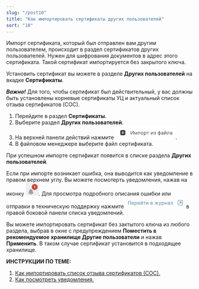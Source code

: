 ```yaml
---
slug: "/post10"
title: "Как импортировать сертификаты других пользователей"
sort: "10"
---
```


Импорт сертификата, который был отправлен вам другим пользователем, происходит в раздел сертификатов других пользователей. Нужен для шифрования документов в адрес этого сертификата. Такой сертификат импортируется без закрытого ключа.

Установить сертификат вы можете в разделе **Других пользователей** на вкадке **Сертификаты**. 

***Важно!*** Для того, чтобы сертификат был действительный, у вас должны быть установлены корневые сертификаты УЦ и актуальный список отзыва сертификатов (СОС).

1. Перейдите в раздел **Сертификаты**.
2. Выберите раздел **Других пользователей**.
3. На верхней панели действий нажмите ![import-from-file.jpg](./images/import-from-file.jpg "Импорт из файла").
4. В файловом менеджере выберите файл сертификата.

При успешном импорте сертификат появится в списке раздела **Других пользователей**.

Если при импорте возникает ошибка, она выводится как уведомление в правом верхнем углу. Вы можете посмотерть уведомления, нажав на иконку ![notifications-button.jpg](./images/notifications-button.jpg "События"). Для просмотра подробного описания ошибки или отправки в техническую поддержку нажмите ![to-log-button.jpg](./images/to-log-button.jpg "Перейти в журнал") в правой боковой панели списка уведомлений.

Вы можете импортировать сертификат без зактытого ключа из любого раздела, выбрав в  окне с предупреждением **Поместить в рекомендуемое хранилище Другие пользователи** и нажав **Применить**. В таком случае сертификат установится в подходящее хранилище.

**ИНСТРУКЦИИ ПО ТЕМЕ:**  
1. [Как импортировать список отзыва сертификатов (СОС).](https://docs.cryptoarm.ru/v3.0-Beta/005-certs/import-crl)  
2. [Как посмотреть уведомления.](https://docs.cryptoarm.ru/v3.0-Beta/007-cryptoarm/notifications)  
